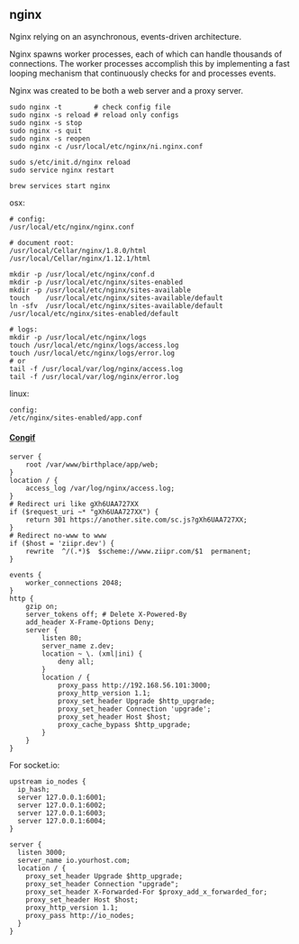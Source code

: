 nginx
-

Nginx relying on an asynchronous, events-driven architecture.

Nginx spawns worker processes, each of which can handle thousands of connections.
The worker processes accomplish this by implementing a fast looping mechanism
that continuously checks for and processes events.

Nginx was created to be both a web server and a proxy server.

````
sudo nginx -t        # check config file
sudo nginx -s reload # reload only configs
sudo nginx -s stop
sudo nginx -s quit
sudo nginx -s reopen
sudo nginx -c /usr/local/etc/nginx/ni.nginx.conf

sudo s/etc/init.d/nginx reload
sudo service nginx restart

brew services start nginx
````

osx:
````
# config:
/usr/local/etc/nginx/nginx.conf

# document root:
/usr/local/Cellar/nginx/1.8.0/html
/usr/local/Cellar/nginx/1.12.1/html

mkdir -p /usr/local/etc/nginx/conf.d
mkdir -p /usr/local/etc/nginx/sites-enabled
mkdir -p /usr/local/etc/nginx/sites-available
touch    /usr/local/etc/nginx/sites-available/default
ln -sfv  /usr/local/etc/nginx/sites-available/default /usr/local/etc/nginx/sites-enabled/default

# logs:
mkdir -p /usr/local/etc/nginx/logs
touch /usr/local/etc/nginx/logs/access.log
touch /usr/local/etc/nginx/logs/error.log
# or
tail -f /usr/local/var/log/nginx/access.log
tail -f /usr/local/var/log/nginx/error.log
````

linux:
````
config:
/etc/nginx/sites-enabled/app.conf
````

#### [Congif](http://nginx.org/en/docs/ngx_core_module.html)

````
server {
    root /var/www/birthplace/app/web;
}
location / {
    access_log /var/log/nginx/access.log;
}
# Redirect uri like gXh6UAA727XX
if ($request_uri ~* "gXh6UAA727XX") {
    return 301 https://another.site.com/sc.js?gXh6UAA727XX;
}
# Redirect no-www to www
if ($host = 'ziipr.dev') {
    rewrite  ^/(.*)$  $scheme://www.ziipr.com/$1  permanent;
}
````

````
events {
    worker_connections 2048;
}
http {
    gzip on;
    server_tokens off; # Delete X-Powered-By
    add_header X-Frame-Options Deny;
    server {
        listen 80;
        server_name z.dev;
        location ~ \. (xml|ini) {
            deny all;
        }
        location / {
            proxy_pass http://192.168.56.101:3000;
            proxy_http_version 1.1;
            proxy_set_header Upgrade $http_upgrade;
            proxy_set_header Connection 'upgrade';
            proxy_set_header Host $host;
            proxy_cache_bypass $http_upgrade;
        }
    }
}
````

For socket.io:

````
upstream io_nodes {
  ip_hash;
  server 127.0.0.1:6001;
  server 127.0.0.1:6002;
  server 127.0.0.1:6003;
  server 127.0.0.1:6004;
}

server {
  listen 3000;
  server_name io.yourhost.com;
  location / {
    proxy_set_header Upgrade $http_upgrade;
    proxy_set_header Connection "upgrade";
    proxy_set_header X-Forwarded-For $proxy_add_x_forwarded_for;
    proxy_set_header Host $host;
    proxy_http_version 1.1;
    proxy_pass http://io_nodes;
  }
}
````

